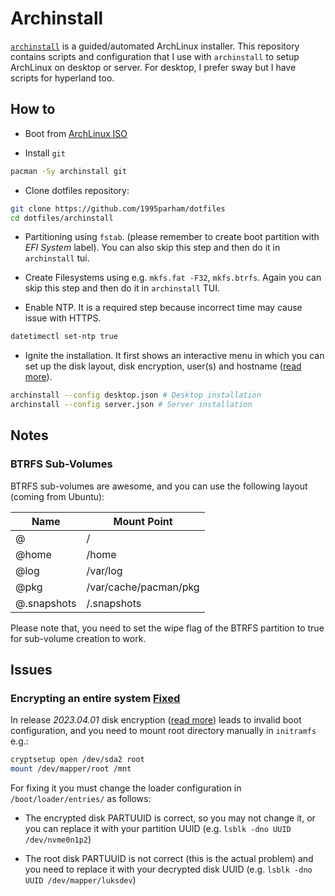 # Archinstall

[`archinstall`](https://github.com/archlinux/archinstall) is a guided/automated ArchLinux installer.
This repository contains scripts and configuration that I use with `archinstall` to setup ArchLinux on desktop or
server.
For desktop, I prefer sway but I have scripts for hyperland too.

## How to

- Boot from [ArchLinux ISO](https://archlinux.org/download/)

- Install `git`

```bash
pacman -Sy archinstall git
```

- Clone dotfiles repository:

```bash
git clone https://github.com/1995parham/dotfiles
cd dotfiles/archinstall
```

- Partitioning using `fstab`. (please remember to create boot partition with _EFI System_ label).
  You can also skip this step and then do it in `archinstall` tui.

- Create Filesystems using e.g. `mkfs.fat -F32`, `mkfs.btrfs`. Again you can skip this step and then do it in `archinstall`
  TUI.

- Enable NTP. It is a required step because incorrect time may cause issue with HTTPS.

```bash
datetimectl set-ntp true
```

- Ignite the installation. It first shows an interactive menu in which you can set up the disk layout, disk
  encryption, user(s) and hostname ([read
  more](https://archinstall.readthedocs.io/installing/guided.html#guided-installation)).

```bash
archinstall --config desktop.json # Desktop installation
archinstall --config server.json # Server installation
```

## Notes

### BTRFS Sub-Volumes

BTRFS sub-volumes are awesome, and you can use the following layout (coming from Ubuntu):

| Name        | Mount Point           |
| ----------- | --------------------- |
| @           | /                     |
| @home       | /home                 |
| @log        | /var/log              |
| @pkg        | /var/cache/pacman/pkg |
| @.snapshots | /.snapshots           |

Please note that, you need to set the wipe flag of the BTRFS partition to true for sub-volume creation to work.

## Issues

### Encrypting an entire system [Fixed](https://github.com/archlinux/archinstall/issues/1716)

In release _2023.04.01_ disk encryption ([read more](https://wiki.archlinux.org/title/Dm-crypt/Encrypting_an_entire_system#LUKS_on_a_partition))
leads to invalid boot configuration, and you need to mount root
directory manually in `initramfs` e.g.:

```bash
cryptsetup open /dev/sda2 root
mount /dev/mapper/root /mnt
```

For fixing it you must change the loader configuration in `/boot/loader/entries/` as follows:

- The encrypted disk PARTUUID is correct, so you may not change it, or you can replace it
  with your partition UUID (e.g. `lsblk -dno UUID /dev/nvme0n1p2`)

- The root disk PARTUUID is not correct (this is the actual problem) and you need to replace
  it with your decrypted disk UUID (e.g. `lsblk -dno UUID /dev/mapper/luksdev`)

